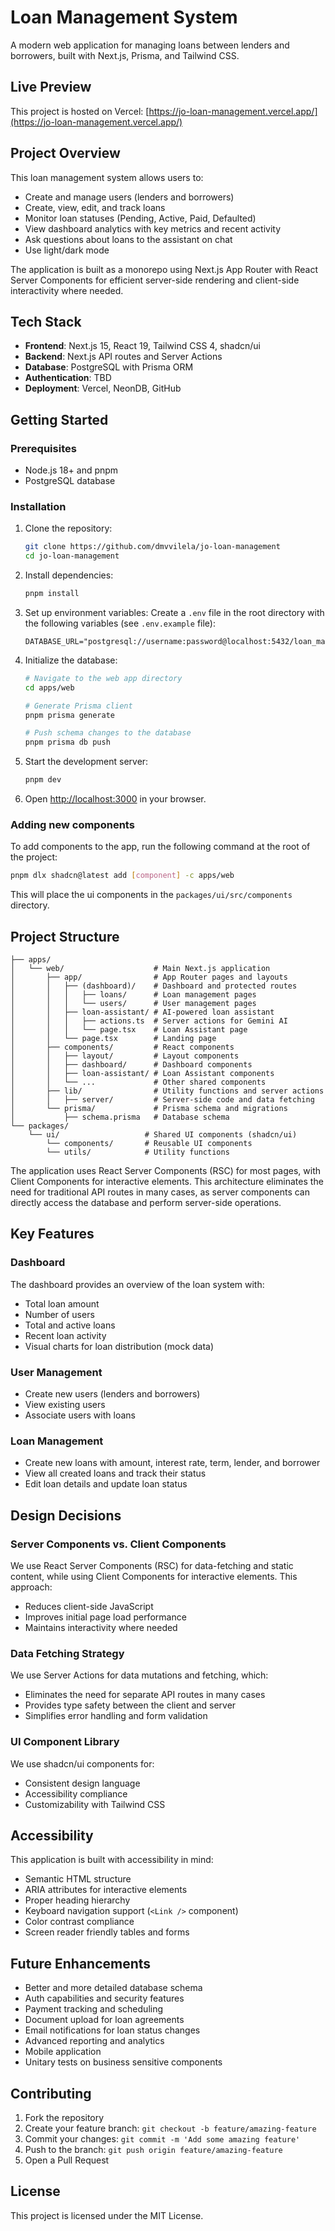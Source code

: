 # Loan Management System

A modern web application for managing loans between lenders and borrowers, built with Next.js, Prisma, and Tailwind CSS.

## Live Preview

This project is hosted on Vercel: [https://jo-loan-management.vercel.app/](https://jo-loan-management.vercel.app/)

## Project Overview

This loan management system allows users to:

- Create and manage users (lenders and borrowers)
- Create, view, edit, and track loans
- Monitor loan statuses (Pending, Active, Paid, Defaulted)
- View dashboard analytics with key metrics and recent activity
- Ask questions about loans to the assistant on chat
- Use light/dark mode

The application is built as a monorepo using Next.js App Router with React Server Components for efficient server-side rendering and client-side interactivity where needed.

## Tech Stack

- **Frontend**: Next.js 15, React 19, Tailwind CSS 4, shadcn/ui
- **Backend**: Next.js API routes and Server Actions
- **Database**: PostgreSQL with Prisma ORM
- **Authentication**: TBD
- **Deployment**: Vercel, NeonDB, GitHub

## Getting Started

### Prerequisites

- Node.js 18+ and pnpm
- PostgreSQL database

### Installation

1. Clone the repository:
   ```bash
   git clone https://github.com/dmvvilela/jo-loan-management
   cd jo-loan-management
   ```

2. Install dependencies:
   ```bash
   pnpm install
   ```

3. Set up environment variables:
   Create a `.env` file in the root directory with the following variables (see `.env.example` file):
   ```
   DATABASE_URL="postgresql://username:password@localhost:5432/loan_management"
   ```

4. Initialize the database:
   ```bash
   # Navigate to the web app directory
   cd apps/web
   
   # Generate Prisma client
   pnpm prisma generate
   
   # Push schema changes to the database
   pnpm prisma db push
   ```

5. Start the development server:
   ```bash
   pnpm dev
   ```

6. Open [http://localhost:3000](http://localhost:3000) in your browser.

### Adding new components

To add components to the app, run the following command at the root of the project:

```bash
pnpm dlx shadcn@latest add [component] -c apps/web
```

This will place the ui components in the `packages/ui/src/components` directory.

## Project Structure

```
├── apps/
│   └── web/                    # Main Next.js application
│       ├── app/                # App Router pages and layouts
│       │   ├── (dashboard)/    # Dashboard and protected routes
│       │   │   ├── loans/      # Loan management pages
│       │   │   └── users/      # User management pages
│       │   ├── loan-assistant/ # AI-powered loan assistant
│       │   │   ├── actions.ts  # Server actions for Gemini AI
│       │   │   └── page.tsx    # Loan Assistant page
│       │   └── page.tsx        # Landing page
│       ├── components/         # React components
│       │   ├── layout/         # Layout components
│       │   ├── dashboard/      # Dashboard components
│       │   ├── loan-assistant/ # Loan Assistant components
│       │   └── ...             # Other shared components
│       ├── lib/                # Utility functions and server actions
│       │   ├── server/         # Server-side code and data fetching
│       └── prisma/             # Prisma schema and migrations
│           ├── schema.prisma   # Database schema
└── packages/
    └── ui/                   # Shared UI components (shadcn/ui)
        └── components/       # Reusable UI components
        └── utils/            # Utility functions

```

The application uses React Server Components (RSC) for most pages, with Client Components for interactive elements. This architecture eliminates the need for traditional API routes in many cases, as server components can directly access the database and perform server-side operations.

## Key Features

### Dashboard

The dashboard provides an overview of the loan system with:
- Total loan amount
- Number of users
- Total and active loans
- Recent loan activity
- Visual charts for loan distribution (mock data)

### User Management

- Create new users (lenders and borrowers)
- View existing users
- Associate users with loans

### Loan Management

- Create new loans with amount, interest rate, term, lender, and borrower
- View all created loans and track their status
- Edit loan details and update loan status

## Design Decisions

### Server Components vs. Client Components

We use React Server Components (RSC) for data-fetching and static content, while using Client Components for interactive elements. This approach:
- Reduces client-side JavaScript
- Improves initial page load performance
- Maintains interactivity where needed

### Data Fetching Strategy

We use Server Actions for data mutations and fetching, which:
- Eliminates the need for separate API routes in many cases
- Provides type safety between the client and server
- Simplifies error handling and form validation

### UI Component Library

We use shadcn/ui components for:
- Consistent design language
- Accessibility compliance
- Customizability with Tailwind CSS

## Accessibility

This application is built with accessibility in mind:
- Semantic HTML structure
- ARIA attributes for interactive elements
- Proper heading hierarchy
- Keyboard navigation support (`<Link />` component)
- Color contrast compliance
- Screen reader friendly tables and forms

## Future Enhancements

- Better and more detailed database schema
- Auth capabilities and security features
- Payment tracking and scheduling
- Document upload for loan agreements
- Email notifications for loan status changes
- Advanced reporting and analytics
- Mobile application
- Unitary tests on business sensitive components

## Contributing

1. Fork the repository
2. Create your feature branch: `git checkout -b feature/amazing-feature`
3. Commit your changes: `git commit -m 'Add some amazing feature'`
4. Push to the branch: `git push origin feature/amazing-feature`
5. Open a Pull Request

## License

This project is licensed under the MIT License.
